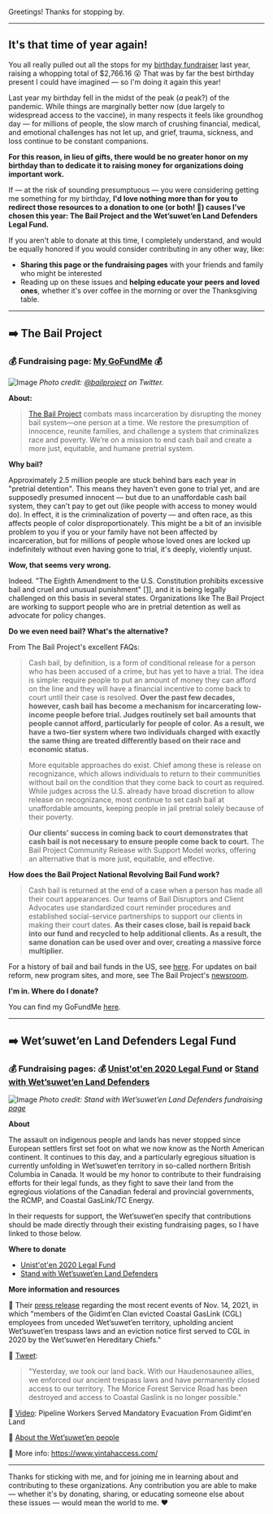 Greetings! Thanks for stopping by.

---

## It's that time of year again!

You all really pulled out all the stops for my [birthday fundraiser](https://rebwill.github.io/give-miami-day-2020/) last year, raising a whopping total of $2,766.16 😮 That was by far the best birthday present I could have imagined — so I'm doing it again this year!

Last year my birthday fell in the midst of the peak (_a_ peak?) of the pandemic. While things are marginally better now (due largely to widespread access to the vaccine), in many respects it feels like groundhog day — for millions of people, the slow march of crushing financial, medical, and emotional challenges has not let up, and grief, trauma, sickness, and loss continue to be constant companions.

**For this reason, in lieu of gifts, there would be no greater honor on my birthday than to dedicate it to raising money for organizations doing important work.**

If — at the risk of sounding presumptuous — you were considering getting me something for my birthday, **I'd love nothing more than for you to redirect those resources to a donation to one (or both! 🤪) causes I've chosen this year: The Bail Project and the Wet’suwet’en Land Defenders Legal Fund.**

If you aren't able to donate at this time, I completely understand, and would be equally honored if you would consider contributing in any other way, like:
- **Sharing this page or the fundraising pages** with your friends and family who might be interested
- Reading up on these issues and **helping educate your peers and loved ones**, whether it's over coffee in the morning or over the Thanksgiving table.

---

## ➡️ The Bail Project

### 💰 Fundraising page: [My GoFundMe](https://www.gofundme.com/f/rebeccas-birthday-fundraiser-the-bail-project) 💰

![Image](https://pbs.twimg.com/profile_banners/762690511836708864/1614035235/1500x500)
_Photo credit: [@bailproject](https://twitter.com/bailproject/) on Twitter._

**About:** 

> [The Bail Project](https://bailproject.org/) combats mass incarceration by disrupting the money bail system—one person at a time. We restore the presumption of innocence, reunite families, and challenge a system that criminalizes race and poverty. We’re on a mission to end cash bail and create a more just, equitable, and humane pretrial system. 

**Why bail?**

Approximately 2.5 million people are stuck behind bars each year in "pretrial detention". This means they haven't even gone to trial yet, and are supposedly presumed innocent — but due to an unaffordable cash bail system, they can't pay to get out (like people with access to money would do). In effect, it is the criminalization of poverty — and often race, as this affects people of color disproportionately. This might be a bit of an invisible problem to you if you or your family have not been affected by incarceration, but for millions of people whose loved ones are locked up indefinitely without even having gone to trial, it's deeply, violently unjust.

**Wow, that seems very wrong.**

Indeed. "The Eighth Amendment to the U.S. Constitution prohibits excessive bail and cruel and unusual punishment" [[1]](https://bailproject.org/faq/), and  it is being legally challenged on this basis in several states. Organizations like The Bail Project are working to support people who are in pretrial detention as well as advocate for policy changes.

**Do we even need bail? What's the alternative?**

From The Bail Project's excellent FAQs:

> Cash bail, by definition, is a form of conditional release for a person who has been accused of a crime, but has yet to have a trial. The idea is simple: require people to put an amount of money they can afford on the line and they will have a financial incentive to come back to court until their case is resolved. **Over the past few decades, however, cash bail has become a mechanism for incarcerating low-income people before trial. Judges routinely set bail amounts that people cannot afford, particularly for people of color. As a result, we have a two-tier system where two individuals charged with exactly the same thing are treated differently based on their race and economic status.**

> More equitable approaches do exist. Chief among these is release on recognizance, which allows individuals to return to their communities without bail on the condition that they come back to court as required. While judges across the U.S. already have broad discretion to allow release on recognizance, most continue to set cash bail at unaffordable amounts, keeping people in jail pretrial solely because of their poverty.

> **Our clients’ success in coming back to court demonstrates that cash bail is not necessary to ensure people come back to court.** The Bail Project Community Release with Support Model works, offering an alternative that is more just, equitable, and effective.

**How does the Bail Project National Revolving Bail Fund work?**

> Cash bail is returned at the end of a case when a person has made all their court appearances. Our teams of Bail Disruptors and Client Advocates use standardized court reminder procedures and established social-service partnerships to support our clients in making their court dates. **As their cases close, bail is repaid back into our fund and recycled to help additional clients. As a result, the same donation can be used over and over, creating a massive force multiplier.**

For a history of bail and bail funds in the US, see [here](https://bailproject.org/freedom-should-be-free/).
For updates on bail reform, new program sites, and more, see The Bail Project's [newsroom](https://bailproject.org/newsroom/).

**I'm in. Where do I donate?**

You can find my GoFundMe [here](https://www.gofundme.com/f/rebeccas-birthday-fundraiser-the-bail-project).

---

## ➡️ Wet’suwet’en Land Defenders Legal Fund

### 💰 Fundraising pages: 💰 [Unist'ot'en 2020 Legal Fund](https://actionnetwork.org/fundraising/unistoten2020legalfund/) or [Stand with Wet’suwet’en Land Defenders](https://go.rallyup.com/wetsuwetenstrong/Campaign/Details)

![Image](https://d2vy9bbiawimza.cloudfront.net/960x640/RallyUpProduction/0b7b330013cb346bf124cb9c02297235.jpeg)
_Photo credit: Stand with Wet’suwet’en Land Defenders fundraising [page](https://go.rallyup.com/wetsuwetenstrong/Campaign/Details)_

**About** 

The assault on indigenous people and lands has never stopped since European settlers first set foot on what we now know as the North American continent. It continues to this day, and a particularly egregious situation is currently unfolding in Wet’suwet’en territory in so-called northern British Columbia in Canada. It would be my honor to contribute to their fundraising efforts for their legal funds, as they fight to save their land from the egregious violations of the Canadian federal and provincial governments, the RCMP, and Coastal GasLink/TC Energy.

In their requests for support, the Wet’suwet’en specify that contributions should be made directly through their existing fundraising pages, so I have linked to those below.

**Where to donate**

- [Unist'ot'en 2020 Legal Fund](https://actionnetwork.org/fundraising/unistoten2020legalfund/)
- [Stand with Wet’suwet’en Land Defenders](https://go.rallyup.com/wetsuwetenstrong/Campaign/Details)

**More information and resources**

🔗 Their [press release](https://static1.squarespace.com/static/5c51ebf73e2d0957ca117eb5/t/619168973821566fa355db65/1636919447456/PressReleaseDay50.pdf) regarding the most recent events of Nov. 14, 2021, in which "members of the Gidimt’en Clan evicted Coastal GasLink (CGL) employees from unceded Wet’suwet’en territory, upholding ancient Wet’suwet’en trespass laws and an eviction notice first served to CGL in 2020 by the Wet’suwet’en Hereditary Chiefs."

🔗 [Tweet](https://twitter.com/gidimten/status/1460488812748886018?s=21):
> "Yesterday, we took our land back. With our Haudenosaunee allies, we enforced our ancient trespass laws and have permanently closed access to our territory. The Morice Forest Service Road has been destroyed and access to Coastal Gaslink is no longer possible."

🔗 [Video](https://www.youtube.com/watch?v=Bjxwo-ZcFU8): Pipeline Workers Served Mandatory Evacuation From Gidimt'en Land

🔗 [About the Wet’suwet’en people](https://unistoten.camp/about/wetsuweten-people/)

🔗 More info: https://www.yintahaccess.com/

---

Thanks for sticking with me, and for joining me in learning about and contributing to these organizations. Any contribution you are able to make — whether it's by donating, sharing, or educating someone else about these issues — would mean the world to me. ❤️

